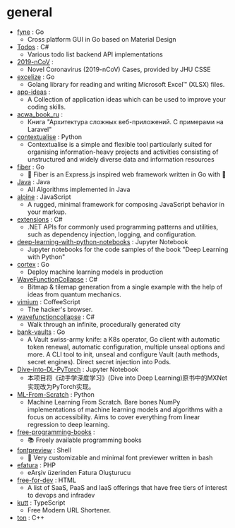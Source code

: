# general
- [fyne](https://github.com/fyne-io/fyne) : Go
  - Cross platform GUI in Go based on Material Design
- [Todos](https://github.com/davidfowl/Todos) : C#
  - Various todo list backend API implementations
- [2019-nCoV](https://github.com/CSSEGISandData/2019-nCoV) : 
  - Novel Coronavirus (2019-nCoV) Cases, provided by JHU CSSE
- [excelize](https://github.com/360EntSecGroup-Skylar/excelize) : Go
  - Golang library for reading and writing Microsoft Excel™ (XLSX) files.
- [app-ideas](https://github.com/florinpop17/app-ideas) : 
  - A Collection of application ideas which can be used to improve your coding skills.
- [acwa_book_ru](https://github.com/adelf/acwa_book_ru) : 
  - Книга "Архитектура сложных веб-приложений. С примерами на Laravel"
- [contextualise](https://github.com/brettkromkamp/contextualise) : Python
  - Contextualise is a simple and flexible tool particularly suited for organising information-heavy projects and activities consisting of unstructured and widely diverse data and information resources
- [fiber](https://github.com/gofiber/fiber) : Go
  - 🚀 Fiber is an Express.js inspired web framework written in Go with 💖
- [Java](https://github.com/TheAlgorithms/Java) : Java
  - All Algorithms implemented in Java
- [alpine](https://github.com/alpinejs/alpine) : JavaScript
  - A rugged, minimal framework for composing JavaScript behavior in your markup.
- [extensions](https://github.com/dotnet/extensions) : C#
  - .NET APIs for commonly used programming patterns and utilities, such as dependency injection, logging, and configuration.
- [deep-learning-with-python-notebooks](https://github.com/fchollet/deep-learning-with-python-notebooks) : Jupyter Notebook
  - Jupyter notebooks for the code samples of the book "Deep Learning with Python"
- [cortex](https://github.com/cortexlabs/cortex) : Go
  - Deploy machine learning models in production
- [WaveFunctionCollapse](https://github.com/mxgmn/WaveFunctionCollapse) : C#
  - Bitmap & tilemap generation from a single example with the help of ideas from quantum mechanics.
- [vimium](https://github.com/philc/vimium) : CoffeeScript
  - The hacker's browser.
- [wavefunctioncollapse](https://github.com/marian42/wavefunctioncollapse) : C#
  - Walk through an infinite, procedurally generated city
- [bank-vaults](https://github.com/banzaicloud/bank-vaults) : Go
  - A Vault swiss-army knife: a K8s operator, Go client with automatic token renewal, automatic configuration, multiple unseal options and more. A CLI tool to init, unseal and configure Vault (auth methods, secret engines). Direct secret injection into Pods.
- [Dive-into-DL-PyTorch](https://github.com/ShusenTang/Dive-into-DL-PyTorch) : Jupyter Notebook
  - 本项目将《动手学深度学习》(Dive into Deep Learning)原书中的MXNet实现改为PyTorch实现。
- [ML-From-Scratch](https://github.com/eriklindernoren/ML-From-Scratch) : Python
  - Machine Learning From Scratch. Bare bones NumPy implementations of machine learning models and algorithms with a focus on accessibility. Aims to cover everything from linear regression to deep learning.
- [free-programming-books](https://github.com/EbookFoundation/free-programming-books) : 
  - 📚 Freely available programming books
- [fontpreview](https://github.com/sdushantha/fontpreview) : Shell
  - 🔡 Very customizable and minimal font previewer written in bash
- [efatura](https://github.com/furkankadioglu/efatura) : PHP
  - eArşiv üzerinden Fatura Oluşturucu
- [free-for-dev](https://github.com/ripienaar/free-for-dev) : HTML
  - A list of SaaS, PaaS and IaaS offerings that have free tiers of interest to devops and infradev
- [kutt](https://github.com/thedevs-network/kutt) : TypeScript
  - Free Modern URL Shortener.
- [ton](https://github.com/ton-blockchain/ton) : C++
